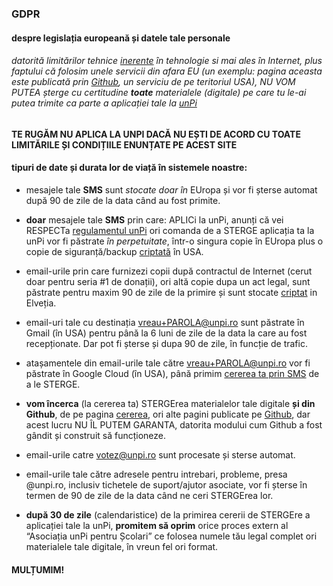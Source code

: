 ### GDPR

#### despre legislația europeană și datele tale personale

###### datorită limitărilor tehnice [inerente](https://dexonline.ro/definitie/inerente) în tehnologie si mai ales în Internet, plus faptului că folosim unele servicii din afara EU (un exemplu: pagina aceasta este publicată prin [Github](https://github.com), un serviciu de pe teritoriul USA), NU VOM PUTEA șterge cu certitudine **toate** materialele (digitale) pe care tu le-ai putea trimite ca parte a aplicației tale la [unPi](https://www.unpi.ro/)

#### TE RUGĂM NU APLICA LA UNPI DACĂ NU EȘTI DE ACORD CU TOATE LIMITĂRILE ȘI CONDIȚIILE ENUNȚATE PE ACEST SITE

#### tipuri de date și durata lor de viață în sistemele noastre:

- mesajele tale **SMS** sunt _stocate doar în_ EUropa și vor fi șterse automat după 90 de zile de la data când au fost primite.

- **doar** mesajele tale **SMS** prin care: APLICi la unPi, anunți că vei RESPECTa [regulamentul unPi](http://regulament.unpi.ro/) ori comanda de a STERGE aplicația ta la unPi vor fi păstrate _în perpetuitate_, într-o singura copie în EUropa plus o copie de siguranță/backup [criptată](https://dexonline.ro/definitie/criptare) în USA.

- email-urile prin care furnizezi copii după contractul de Internet (cerut doar pentru seria #1 de donații), ori altă copie dupa un act legal, sunt păstrate pentru maxim 90 de zile de la primire și sunt stocate [criptat](https://dexonline.ro/definitie/criptare) in Elveția.

- email-uri tale cu destinația vreau+PAROLA@unpi.ro sunt păstrate în Gmail (în USA) pentru până la 6 luni de zile de la data la care au fost recepționate. Dar pot fi șterse și dupa 90 de zile, în funcție de trafic.

- atașamentele din email-urile tale către vreau+PAROLA@unpi.ro vor fi păstrate în Google Cloud (în USA), până primim [cererea ta prin SMS](http://vreau.unpi.ro/#pas-9-ștergerea-aplicației-tale-și-a-datelor-aferente) de a le STERGE.

- **vom încerca** (la cererea ta) STERGErea materialelor tale digitale **și din Github**, de pe pagina [cererea](https://cererea.unpi.ro/), ori alte pagini publicate pe [Github](https://github.com), dar acest lucru NU ÎL PUTEM GARANTA, datorita modului cum Github a fost gândit și construit să funcționeze.

- email-urile catre votez@unpi.ro sunt procesate și sterse automat.

- email-urile tale către adresele pentru intrebari, probleme, presa @unpi.ro, inclusiv tichetele de suport/ajutor asociate, vor fi șterse în termen de 90 de zile de la data când ne ceri STERGErea lor.

- **după 30 de zile** (calendaristice) de la primirea cererii de STERGEre a aplicației tale la unPi, **promitem să oprim** orice proces extern al “Asociația unPi pentru Școlari” ce folosea numele tău legal complet ori materialele tale digitale, în vreun fel ori format.

#### MULȚUMIM!
